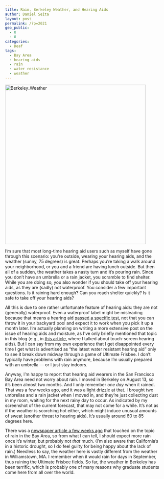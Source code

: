 ```yaml
---
title: Rain, Berkeley Weather, and Hearing Aids
author: Daniel Seita
layout: post
permalink: /?p=2021
geo_public:
  - 0
  - 0
categories:
  - Deaf
tags:
  - Bay Area
  - hearing aids
  - rain
  - water resistance
  - weather
---
```

[<img class="aligncenter size-large wp-image-2022" src="http://www.seitad.com/wp-content/uploads/2014/10/berkeley_weather.png?w=460" alt="Berkeley_Weather" width="460" height="520" />][1]

I&#8217;m sure that most long-time hearing aid users such as myself have gone through this scenario: you&#8217;re outside, wearing your hearing aids, and the weather (sunny, 75 degrees) is great. Perhaps you&#8217;re taking a walk around your neighborhood, or you and a friend are having lunch outside. But then all of a sudden, the weather takes a nasty turn and it&#8217;s pouring rain. Since you don&#8217;t have an umbrella or a rain jacket, you scramble to find shelter. While you are doing so, you also wonder if you should take off your hearing aids, as they are (sadly) not waterproof. You consider a few important questions. Is it raining hard enough? Can you reach shelter quickly? Is it safe to take off your hearing aids?

All this is due to one rather unfortunate feature of hearing aids: they are not (generally) waterproof. Even a waterproof label might be misleading because that means a hearing aid [passed a specific test][2], not that you can throw it in your backyard pool and expect it to work when you pick it up a month later. I&#8217;m actually planning on writing a more extensive post on the issue of hearing aids and moisture, as I&#8217;ve only briefly mentioned that topic in this blog (e.g., in [this article][3], where I talked about touch-screen hearing aids). But I can say from my own experience that I get disappointed every time I get what is advertised as &#8220;the latest water resistant hearing aid&#8221; only to see it break down midway through a game of Ultimate Frisbee. I don&#8217;t typically have problems with rain anymore, because I&#8217;m usually prepared with an umbrella &#8212; or I just stay indoors.

Anyway, I&#8217;m happy to report that hearing aid wearers in the San Francisco Bay Area need not worry about rain. I moved in Berkeley on August 13, so it&#8217;s been almost two months. And I only remember *one day* when it rained. That was a few weeks ago, and it was a light drizzle at that. I brought two umbrellas and a rain jacket when I moved in, and they&#8217;re just collecting dust in my room, waiting for the next rainy day to occur. As indicated by my screenshot of the current forecast, that may not come for a while. It&#8217;s not as if the weather is scorching hot either, which might induce unusual amounts of sweat (another threat to hearing aids). It&#8217;s usually around 60 to 85 degrees here.

There was a [newspaper article a few weeks ago][4] that touched on the topic of rain in the Bay Area, so from what I can tell, I should expect more rain once it&#8217;s winter, but probably not *that* much. (I&#8217;m also aware that California&#8217;s in a historic drought, so I do feel guilty for being happy about the lack of rain.) Needless to say, the weather here is vastly different from the weather in Williamstown, MA. I remember when it would rain for days in September, thus ruining the Ultimate Frisbee fields. So far, the weather in Berkeley has been terrific, which is probably one of many reasons why graduate students come here from all over the world.

 [1]: http://www.seitad.com/wp-content/uploads/2014/10/berkeley_weather.png
 [2]: http://www.appalachianaudiology.com/waterproof-hearing-aids.php
 [3]: http://seitad.wordpress.com/2012/07/18/dont-get-hearing-aids-with-touch-screens/
 [4]: http://www.mercurynews.com/california/ci_26599086/couple-days-actual-rain-will-arrive-bay-area?source=pkg